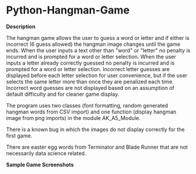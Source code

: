# Python-Hangman-Game

**Description**

The hangman game allows the user to guess a word or letter and if either is incorrect (6 guess allowed) the hangman image changes until the game ends. When the user inputs a text other than "word" or "letter" no penalty is incurred and is prompted for a word or letter selection. When the user inputs a letter already correctly guessed no penalty is incurred and is prompted for a word or letter selection. Incorrect letter guesses are displayed before each letter selection for user convenience, but if the user selects the same letter more than once they are penalized each time. Incorrect word guesses are not displayed based on an assumption of default difficulty and for cleaner game display. 

The program uses two classes (font formatting, random generated hangman words from CSV import) and one function (display hangman image from png imports) in the module AK_A5_Module.

There is a known bug in which the images do not display correctly for the first game. 

There are easter egg words from Terminator and Blade Runner that are not necessarily data science related. 

**Sample Game Screenshots**
